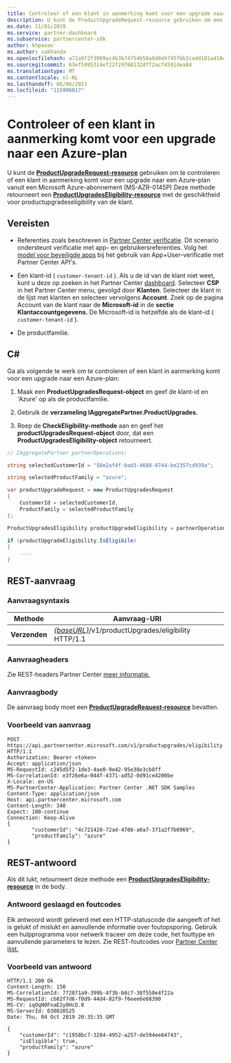 ```yaml
---
title: Controleer of een klant in aanmerking komt voor een upgrade naar een Azure-plan
description: U kunt de ProductUpgradeRequest-resource gebruiken om een ProductUpgradesEligibility-resource te retourneren om te bepalen of een klant in aanmerking komt voor een upgrade van een Microsoft Azure-abonnement (MS-AZR-0145P) naar een Azure-plan.
ms.date: 11/01/2019
ms.service: partner-dashboard
ms.subservice: partnercenter-sdk
author: khpavan
ms.author: sakhanda
ms.openlocfilehash: a72a9f2f3909ac4b3b74754b58a8d8d4745fbb2cadd101ad18cf487b1b02267a
ms.sourcegitcommit: 63ef5995314ef22f29768132dff2acf45914ea84
ms.translationtype: MT
ms.contentlocale: nl-NL
ms.lasthandoff: 08/06/2021
ms.locfileid: "115996017"
---
```

# <a name="check-a-customers-eligibility-for-upgrading-to-an-azure-plan"></a>Controleer of een klant in aanmerking komt voor een upgrade naar een Azure-plan

U kunt de [**ProductUpgradeRequest-resource**](product-upgrade-resources.md#productupgraderequest) gebruiken om te controleren of een klant in aanmerking komt voor een upgrade naar een Azure-plan vanuit een Microsoft Azure-abonnement (MS-AZR-0145P) Deze methode retourneert een [**ProductUpgradesEligibility-resource**](product-upgrade-resources.md#productupgradeseligibility) met de geschiktheid voor productupgradeseligibility van de klant.

## <a name="prerequisites"></a>Vereisten

- Referenties zoals beschreven in [Partner Center verificatie](partner-center-authentication.md). Dit scenario ondersteunt verificatie met app- en gebruikersreferenties. Volg het [model voor beveiligde apps](enable-secure-app-model.md) bij het gebruik van App+User-verificatie met Partner Center API's.

- Een klant-id ( `customer-tenant-id` ). Als u de id van de klant niet weet, kunt u deze op zoeken in het Partner Center [dashboard](https://partner.microsoft.com/dashboard). Selecteer **CSP** in het Partner Center menu, gevolgd door **Klanten**. Selecteer de klant in de lijst met klanten en selecteer vervolgens **Account**. Zoek op de pagina Account van de klant naar de **Microsoft-id** in de **sectie Klantaccountgegevens.** De Microsoft-id is hetzelfde als de klant-id ( `customer-tenant-id` ).

- De productfamilie.

## <a name="c"></a>C\#

Ga als volgende te werk om te controleren of een klant in aanmerking komt voor een upgrade naar een Azure-plan:

1. Maak een **ProductUpgradesRequest-object** en geef de klant-id en 'Azure' op als de productfamilie.

2. Gebruik de **verzameling IAggregatePartner.ProductUpgrades.**
3. Roep de **CheckEligibility-methode** aan en geef het **productUpgradesRequest-object** door, dat een **ProductUpgradesEligibility-object** retourneert.

```csharp
// IAggregatePartner partnerOperations;

string selectedCustomerId = "58e2af4f-0ad3-4688-8744-be2357cd939a";

string selectedProductFamily = "azure";

var productUpgradeRequest = new ProductUpgradesRequest
{
    CustomerId = selectedCustomerId,
    ProductFamily = selectedProductFamily
};

ProductUpgradesEligibility productUpgradeEligibility = partnerOperations.ProductUpgrades.CheckEligibility(productUpgradeRequest);

if (productUpgradeEligibility.IsEligibile)
{
    ....
}

```

## <a name="rest-request"></a>REST-aanvraag

### <a name="request-syntax"></a>Aanvraagsyntaxis

| Methode   | Aanvraag-URI                                                                                   |
|----------|-----------------------------------------------------------------------------------------------|
| **Verzenden** | [*{baseURL}*](partner-center-rest-urls.md)/v1/productUpgrades/eligibility HTTP/1.1 |

### <a name="request-headers"></a>Aanvraagheaders

Zie REST-headers Partner Center [meer informatie.](headers.md)

### <a name="request-body"></a>Aanvraagbody

De aanvraag body moet een [**ProductUpgradeRequest-resource**](product-upgrade-resources.md#productupgraderequest) bevatten.

### <a name="request-example"></a>Voorbeeld van aanvraag

```http
POST https://api.partnercenter.microsoft.com/v1/productupgrades/eligibility HTTP/1.1
Authorization: Bearer <token>
Accept: application/json
MS-RequestId: c245d5f2-1de3-4ae0-9e42-95e38e3cb8ff
MS-CorrelationId: e3f26e6a-044f-4371-ad52-0d91ce4200be
X-Locale: en-US
MS-PartnerCenter-Application: Partner Center .NET SDK Samples
Content-Type: application/json
Host: api.partnercenter.microsoft.com
Content-Length: 340
Expect: 100-continue
Connection: Keep-Alive
{
        "customerId": "4c721420-72ad-4708-a0a7-371a2f7b0969",
        "productFamily": "azure"
}
```

## <a name="rest-response"></a>REST-antwoord

Als dit lukt, retourneert deze methode een [**ProductUpgradesEligibility-resource**](product-upgrade-resources.md#productupgradeseligibility) in de body.

### <a name="response-success-and-error-codes"></a>Antwoord geslaagd en foutcodes

Elk antwoord wordt geleverd met een HTTP-statuscode die aangeeft of het is gelukt of mislukt en aanvullende informatie over foutopsporing. Gebruik een hulpprogramma voor netwerk traceer om deze code, het fouttype en aanvullende parameters te lezen. Zie REST-foutcodes voor [Partner Center lijst.](error-codes.md)

### <a name="response-example"></a>Voorbeeld van antwoord

```http
HTTP/1.1 200 Ok
Content-Length: 150
MS-CorrelationId: 772871a9-399b-4f3b-b8c7-38f550e4f22a
MS-RequestId: cb82f7d6-f0d9-44d4-82f9-f6eee6e68390
MS-CV: iqOqN0FnaE2y0HcD.0
MS-ServerId: 030020525
Date: Thu, 04 Oct 2019 20:35:35 GMT

{
    "customerId": "c1958bc7-3284-4952-a257-de594ee64743",
    "isEligible": true,
    "productFamily": "azure"
}
```
